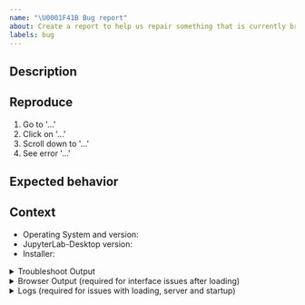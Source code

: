 ```yaml
---
name: "\U0001F41B Bug report"
about: Create a report to help us repair something that is currently broken
labels: bug
---
```


<!-- Welcome! Thank you for contributing. These HTML comments will not render in the issue.

Before creating a new issue:
* Search for relevant issues in both:
   - this repository
   - the main JupyterLab repository: https://github.com/jupyterlab/jupyterlab
* Follow the issue reporting guidelines:
https://jupyterlab.readthedocs.io/en/latest/getting_started/issue.html
-->

## Description

<!--Describe the bug clearly and concisely. Include screenshots if possible-->

## Reproduce

<!--Describe step-by-step instructions to reproduce the behavior-->

1. Go to '...'
2. Click on '...'
3. Scroll down to '...'
4. See error '...'

<!--Describe how you diagnosed the issue. See the guidelines at
 https://jupyterlab.readthedocs.io/en/latest/getting_started/issue.html -->

## Expected behavior

<!--Describe what you expected to happen-->

## Context

<!--Complete the following for context, and add any other relevant context-->

- Operating System and version: <!-- e.g. Linux Ubuntu 21.04 -->
- JupyterLab-Desktop version: <!-- e.g. 3.1.7-2 -->
- Installer: <!-- .exe, .deb, .pkg, .rpm, .snap, .flatpak -->

<!--The more content you provide, the more we can help!-->

<details><summary>Troubleshoot Output</summary>
<pre>
Paste the output from running `jupyter troubleshoot` from the terminal inside of JupyterLab-Desktop here.
You may want to sanitize the paths in the output.
</pre>
</details>

<details><summary>Browser Output (required for interface issues after loading)</summary>
<!--Go to `Help` menu -> `Open Developer Console` to access the JavaScript console-->
<!--If you do not see such a menu entry, please try Ctrl + Shift + I, after focusing on JupyterLab file browser-->
<pre>
Paste the output from the DevTools JavaScript console here, if applicable.

</pre>
</details>

<details><summary>Logs (required for issues with loading, server and startup)</summary>
<!--Start application from command line as `jlab --verbose 4`, wait until it settles-->
<!--Copy-paste the logs from the following location:-->
<!--on Linux: ~/.config/jupyterlab-desktop/logs/main.log-->
<!--on macOS: ~/Library/Logs/jupyterlab-desktop/main.log-->
<!--on Windows: %USERPROFILE%\AppData\Roaming\jupyterlab-desktop\logs\main.log-->
<pre>
Paste the logs from the mian.log file here.

</pre>
</details>
